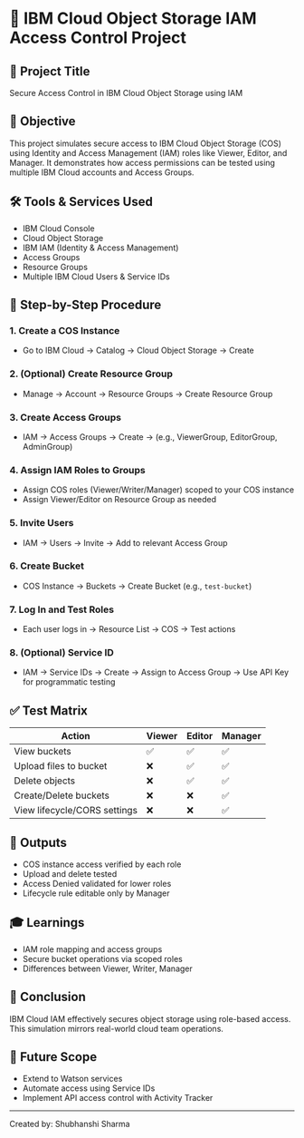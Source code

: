 
# 🚀 IBM Cloud Object Storage IAM Access Control Project

## 📘 Project Title
Secure Access Control in IBM Cloud Object Storage using IAM

## 🎯 Objective
This project simulates secure access to IBM Cloud Object Storage (COS) using Identity and Access Management (IAM) roles like Viewer, Editor, and Manager. It demonstrates how access permissions can be tested using multiple IBM Cloud accounts and Access Groups.

## 🛠️ Tools & Services Used
- IBM Cloud Console
- Cloud Object Storage
- IBM IAM (Identity & Access Management)
- Access Groups
- Resource Groups
- Multiple IBM Cloud Users & Service IDs

## 🧭 Step-by-Step Procedure

### 1. Create a COS Instance
- Go to IBM Cloud → Catalog → Cloud Object Storage → Create

### 2. (Optional) Create Resource Group
- Manage → Account → Resource Groups → Create Resource Group

### 3. Create Access Groups
- IAM → Access Groups → Create → (e.g., ViewerGroup, EditorGroup, AdminGroup)

### 4. Assign IAM Roles to Groups
- Assign COS roles (Viewer/Writer/Manager) scoped to your COS instance
- Assign Viewer/Editor on Resource Group as needed

### 5. Invite Users
- IAM → Users → Invite → Add to relevant Access Group

### 6. Create Bucket
- COS Instance → Buckets → Create Bucket (e.g., `test-bucket`)

### 7. Log In and Test Roles
- Each user logs in → Resource List → COS → Test actions

### 8. (Optional) Service ID
- IAM → Service IDs → Create → Assign to Access Group → Use API Key for programmatic testing

## ✅ Test Matrix

| Action                        | Viewer | Editor | Manager |
|------------------------------|--------|--------|---------|
| View buckets                 | ✅     | ✅     | ✅      |
| Upload files to bucket       | ❌     | ✅     | ✅      |
| Delete objects               | ❌     | ✅     | ✅      |
| Create/Delete buckets        | ❌     | ❌     | ✅      |
| View lifecycle/CORS settings | ❌     | ❌     | ✅      |

## 📸 Outputs
- COS instance access verified by each role
- Upload and delete tested
- Access Denied validated for lower roles
- Lifecycle rule editable only by Manager

## 🎓 Learnings
- IAM role mapping and access groups
- Secure bucket operations via scoped roles
- Differences between Viewer, Writer, Manager

## 📌 Conclusion
IBM Cloud IAM effectively secures object storage using role-based access. This simulation mirrors real-world cloud team operations.

## 🌱 Future Scope
- Extend to Watson services
- Automate access using Service IDs
- Implement API access control with Activity Tracker

---

Created by: Shubhanshi Sharma

